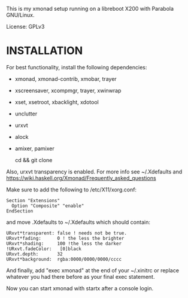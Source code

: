 This is my xmonad setup running on a libreboot X200 with Parabola GNU/Linux.

License: GPLv3

# INSTALLATION
For best functionality, install the following dependencies:
  * xmonad, xmonad-contrib, xmobar, trayer 
  * xscreensaver, xcompmgr, trayer, xwinwrap
  * xset, xsetroot, xbacklight, xdotool
  * unclutter
  * urxvt
  * alock
  * amixer, pamixer

    cd && git clone <this url>

Also, urxvt transparency is enabled. For more info see ~/.Xdefaults and https://wiki.haskell.org/Xmonad/Frequently_asked_questions

Make sure to add the following to /etc/X11/xorg.conf:

    Section "Extensions"
      Option "Composite" "enable"
    EndSection

and move .Xdefaults to ~/.Xdefaults which should contain:

    URxvt*transparent: false ! needs not be true.
    URxvt*fading:      0 ! the less the brighter
    URxvt*shading:     100 !the less the darker
    !URxvt.fadeColor:   [0]black
    URxvt.depth:       32
    URxvt*background:  rgba:0000/0000/0000/cccc
    
And finally, add "exec xmonad" at the end of your ~/.xinitrc or replace whatever you had there before as your final exec statement.

Now you can start xmonad with startx after a console login.

